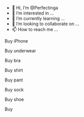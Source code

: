 - 👋 Hi, I’m @Perfectinga
- 👀 I’m interested in ...
- 🌱 I’m currently learning ...
- 💞️ I’m looking to collaborate on ...
- 📫 How to reach me ...

<!---
Perfectinga/Perfectinga is a ✨ special ✨ repository because its `README.md` (this file) appears on your GitHub profile.
You can click the Preview link to take a look at your changes.
--->

Buy iPhone 

Buy underwear 

Buy bra

Buy shirt

Buy pant

Buy sock

Buy shoe

Buy 
